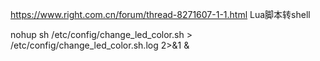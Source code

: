 https://www.right.com.cn/forum/thread-8271607-1-1.html Lua脚本转shell

nohup sh /etc/config/change_led_color.sh > /etc/config/change_led_color.sh.log 2>&1 &
